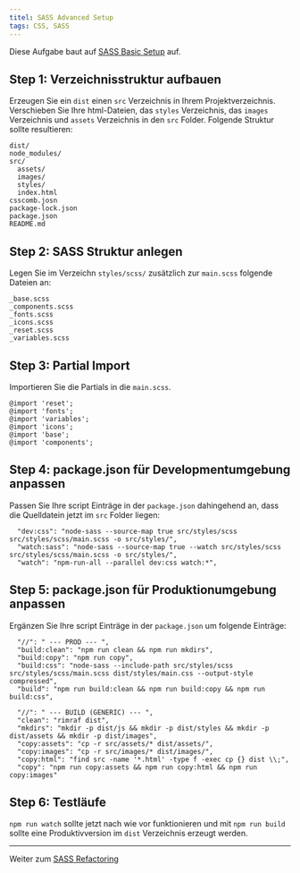 ```yaml
---
titel: SASS Advanced Setup
tags: CSS, SASS
---
```


Diese Aufgabe baut auf [SASS Basic Setup](../sass-01-basic-setup/) auf.

## Step 1: Verzeichnisstruktur aufbauen
Erzeugen Sie ein `dist` einen `src` Verzeichnis in Ihrem Projektverzeichnis. Verschieben Sie Ihre html-Dateien, das `styles` Verzeichnis, das `images` Verzeichnis und `assets` Verzeichnis in den `src` Folder. Folgende Struktur sollte resultieren:

```
dist/
node_modules/
src/
  assets/
  images/
  styles/
  index.html
csscomb.josn
package-lock.json
package.json
README.md
```

## Step 2: SASS Struktur anlegen
Legen Sie im Verzeichn `styles/scss/` zusätzlich zur `main.scss` folgende Dateien an:
```
_base.scss
_components.scss
_fonts.scss
_icons.scss
_reset.scss
_variables.scss
```

## Step 3: Partial Import
Importieren Sie die Partials in die `main.scss`.
```
@import 'reset';
@import 'fonts';
@import 'variables';
@import 'icons';
@import 'base';
@import 'components';
```

## Step 4: package.json für Developmentumgebung anpassen
Passen Sie Ihre script Einträge in der `package.json` dahingehend an, dass die Quelldatein jetzt im `src` Folder liegen:

```
  "dev:css": "node-sass --source-map true src/styles/scss src/styles/scss/main.scss -o src/styles/",
  "watch:sass": "node-sass --source-map true --watch src/styles/scss src/styles/scss/main.scss -o src/styles/",
  "watch": "npm-run-all --parallel dev:css watch:*",
```

## Step 5: package.json für Produktionumgebung anpassen
Ergänzen Sie Ihre script Einträge in der `package.json` um folgende Einträge:

```
  "//": " --- PROD --- ",
  "build:clean": "npm run clean && npm run mkdirs",
  "build:copy": "npm run copy",
  "build:css": "node-sass --include-path src/styles/scss src/styles/scss/main.scss dist/styles/main.css --output-style compressed",
  "build": "npm run build:clean && npm run build:copy && npm run build:css",

  "//": " --- BUILD (GENERIC) --- ",
  "clean": "rimraf dist",
  "mkdirs": "mkdir -p dist/js && mkdir -p dist/styles && mkdir -p dist/assets && mkdir -p dist/images",
  "copy:assets": "cp -r src/assets/* dist/assets/",
  "copy:images": "cp -r src/images/* dist/images/",
  "copy:html": "find src -name '*.html' -type f -exec cp {} dist \\;",
  "copy": "npm run copy:assets && npm run copy:html && npm run copy:images"
```

## Step 6: Testläufe
`npm run watch` sollte jetzt nach wie vor funktionieren und mit `npm run build` sollte eine Produktivversion im `dist` Verzeichnis erzeugt werden.


---

Weiter zum [SASS Refactoring](../sass-03-refactoring/) 
